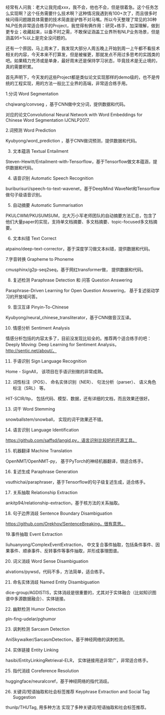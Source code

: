 经常有人问我：老大让我完成xxx，我不会，他也不会，但是很着急。这个任务怎么实现啊？这个任务需要什么技术啊？这种情况我遇到有100+次了，而且很多时候问得问题跟具体需要的技术简直是驴唇不对马嘴。所以今天整理了常见的30种NLP任务非常适合练手的Project，我觉得有俩作用：研究+练手，加深理解，做到更专业；收藏起来，以备不时之需，不敢保证涵盖工业界所有NLP业务场景，但是涵盖95+%以上是完全没问题的。



还有一个原因，马上周末了，我发现大部分人周五晚上开始到周一上午都不看技术相关的内容，今天本来不打算发，但是被催更，那就发点不用过多思考的实践类的吧。如果精力充沛或是单身，最好周末还是保持学习状态，毕竟技术是无止境的，真的需要积累。



首先声明下，今天发的这些Project都是类似论文实现那样的demo级的，也不是传统的工程实现，用的方法一般比工业界的高端，非常适合练手用。



1.分词 Word Segmentation

chqiwang/convseg ，基于CNN做中文分词，提供数据和代码。

对应的论文Convolutional Neural Network with Word Embeddings for Chinese Word Segmentation IJCNLP2017.



2.词预测 Word Prediction

Kyubyong/word_prediction ，基于CNN做词预测，提供数据和代码。



3. 文本蕴涵 Textual Entailment

Steven-Hewitt/Entailment-with-Tensorflow，基于Tensorflow做文本蕴涵，提供数据和代码。



4. 语音识别 Automatic Speech Recognition

buriburisuri/speech-to-text-wavenet，基于DeepMind WaveNet和Tensorflow做句子级语音识别。


5. 自动摘要 Automatic Summarisation

PKULCWM/PKUSUMSUM，北大万小军老师团队的自动摘要方法汇总，包含了他们大量paper的实现，支持单文档摘要、多文档摘要、topic-focused多文档摘要。



6. 文本纠错 Text Correct

atpaino/deep-text-corrector，基于深度学习做文本纠错，提供数据和代码。



7.字音转换 Grapheme to Phoneme

cmusphinx/g2p-seq2seq，基于网红transformer做， 提供数据和代码。



8. 复述检测 Paraphrase Detection 和 问答 Question Answering

Paraphrase-Driven Learning for Open Question Answering， 基于复述驱动学习的开放域问答。



9. 音汉互译 Pinyin-To-Chinese

Kyubyong/neural_chinese_transliterator，基于CNN做音汉互译。



10. 情感分析 Sentiment Analysis

情感分析包括的内容太多了，目前没发现比较全的。推荐两个适合练手的吧：Deeply Moving: Deep Learning for Sentiment Analysis，http://sentic.net/about/。



11. 手语识别 Sign Language Recognition

Home - SignAll， 该项目在手语识别做的非常成熟。



12. 词性标注（POS）、 命名实体识别（NER）、 句法分析（parser）、 语义角色标注（SRL） 等。

HIT-SCIR/ltp， 包括代码、模型、数据，还有详细的文档，而且效果还很好。



13. 词干 Word Stemming

snowballstem/snowball， 实现的词干效果还不错。



14. 语言识别 Language Identification

https://github.com/saffsd/langid.py，语言识别比较好的开源工具。



15. 机器翻译 Machine Translation

OpenNMT/OpenNMT-py， 基于PyTorch的神经机器翻译，很适合练手。



16. 复述生成 Paraphrase Generation

vsuthichai/paraphraser，基于Tensorflow的句子级复述生成，适合练手。



17. 关系抽取 Relationship Extraction

ankitp94/relationship-extraction，基于核方法的关系抽取。



18. 句子边界消歧 Sentence Boundary Disambiguation

https://github.com/Orekhov/SentenceBreaking，很有意思。



19.事件抽取 Event Extraction

liuhuanyong/ComplexEventExtraction， 中文复合事件抽取，包括条件事件、因果事件、顺承事件、反转事件等事件抽取，并形成事理图谱。



20. 词义消歧 Word Sense Disambiguation

alvations/pywsd，代码不多，方法简单，适合练手。



21. 命名实体消歧 Named Entity Disambiguation

dice-group/AGDISTIS，实体消歧是很重要的，尤其对于实体融合（比如知识图谱中多源数据融合）、实体链接。



22. 幽默检测 Humor Detection

pln-fing-udelar/pghumor



23. 讽刺检测 Sarcasm Detection

AniSkywalker/SarcasmDetection，基于神经网络的讽刺检测。



24. 实体链接 Entity Linking

hasibi/EntityLinkingRetrieval-ELR， 实体链接用途非常广，非常适合练手。



25. 指代消歧 Coreference Resolution

huggingface/neuralcoref，基于神经网络的指代消歧。



26. 关键词/短语抽取和社会标签推荐 Keyphrase Extraction and Social Tag Suggestion

thunlp/THUTag, 用多种方法 实现了多种关键词/短语抽取和社会标签推荐。

